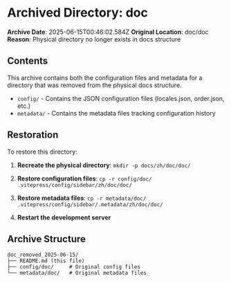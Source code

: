 # Archived Directory: doc

**Archive Date**: 2025-06-15T00:46:02.584Z
**Original Location**: doc/doc
**Reason**: Physical directory no longer exists in docs structure

## Contents
This archive contains both the configuration files and metadata for a directory that was removed from the physical docs structure.

- `config/` - Contains the JSON configuration files (locales.json, order.json, etc.)
- `metadata/` - Contains the metadata files tracking configuration history

## Restoration
To restore this directory:

1. **Recreate the physical directory**: 
   `mkdir -p docs/zh/doc/doc/`

2. **Restore configuration files**:
   `cp -r config/doc/ .vitepress/config/sidebar/zh/doc/doc/`

3. **Restore metadata files**:
   `cp -r metadata/doc/ .vitepress/config/sidebar/.metadata/zh/doc/doc/`

4. **Restart the development server**

## Archive Structure
```
doc_removed_2025-06-15/
├── README.md (this file)
├── config/doc/     # Original config files
└── metadata/doc/   # Original metadata files
```
